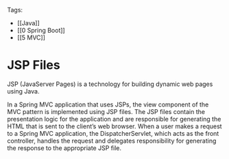 Tags: 
- [[Java]]
- [[0 Spring Boot]]
-  [[5 MVC]]
# JSP Files

JSP (JavaServer Pages) is a technology for building dynamic web pages using Java.

In a Spring MVC application that uses JSPs, the view component of the MVC pattern is implemented using JSP files. The JSP files contain the presentation logic for the application and are responsible for generating the HTML that is sent to the client’s web browser. When a user makes a request to a Spring MVC application, the DispatcherServlet, which acts as the front controller, handles the request and delegates responsibility for generating the response to the appropriate JSP file.